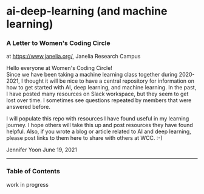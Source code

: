 # ai-deep-learning (and machine learning)

### A Letter to Women's Coding Circle
at https://www.janelia.org/, Janelia Research Campus  

Hello everyone at Women's Coding Circle!  
Since we have been taking a machine learning class together during 2020-2021, I thought it will be nice to have a central repository for information on how to get started with AI,  deep learning, and machine learning.  In the past, I have posted many resources on Slack workspace, but they seem to get lost over time.  I sometimes see questions repeated by members that were answered before.

I will populate this repo with resources I have found useful in my learning journey.  I hope others will take this up and post resources they have found helpful.  Also, if you wrote a blog or article related to AI and deep learning, please post links to them here to share with others at WCC. :-)  

Jennifer Yoon
June 19, 2021  

----  

### Table of Contents

work in progress


